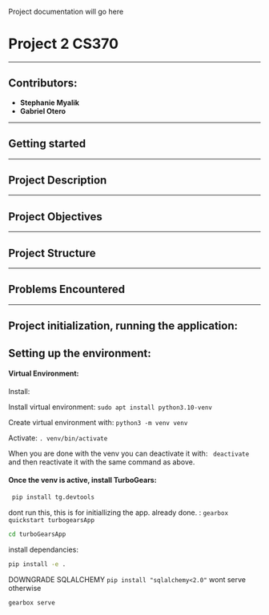 Project documentation will go here
# Project 2 CS370
---
## Contributors: 
- **Stephanie Myalik**
- **Gabriel Otero**
---
## Getting started

---
## Project Description

---
## Project Objectives

---
## Project Structure 

---
## Problems Encountered

---

## Project initialization, running the application:

## Setting up the environment:

#### Virtual Environment:

Install: 

Install virtual environment: ``sudo apt install python3.10-venv``

Create virtual environment with: ``python3 -m venv venv``

Activate:
``. venv/bin/activate``

When you are done with the venv you can deactivate it with: ``` deactivate``` and then reactivate it with the same command as above.


#### Once the venv is active, install TurboGears:

```BASH
 pip install tg.devtools
```
dont run this, this is for initiallizing the app. already done. : ``gearbox quickstart turbogearsApp``
 

 ```BASH
cd turboGearsApp
```


install dependancies:

```BASH 
pip install -e . 
```


DOWNGRADE SQLALCHEMY ``pip install "sqlalchemy<2.0"`` wont serve otherwise

```BASH
gearbox serve
```